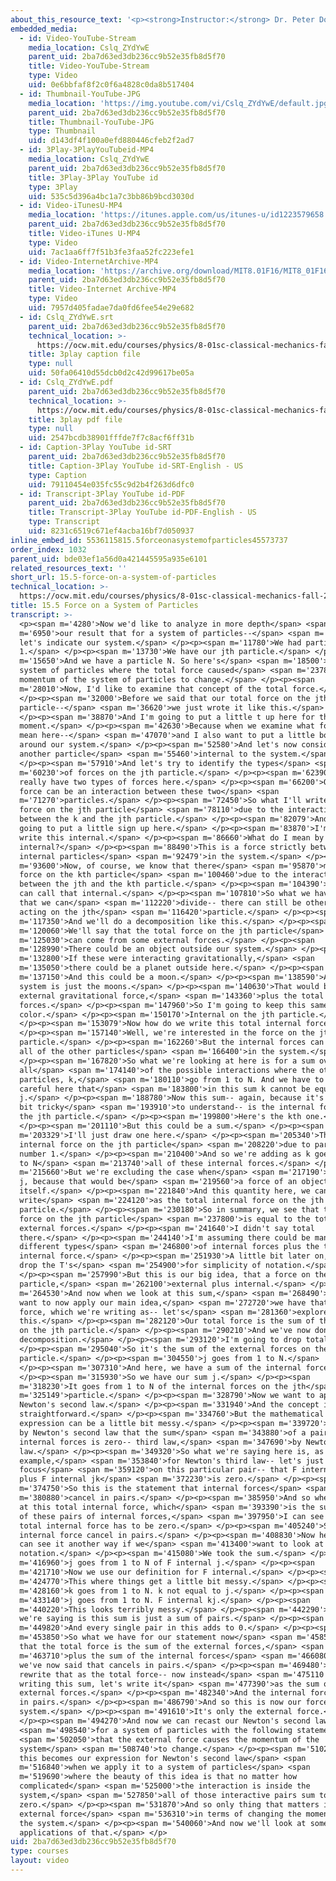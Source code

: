 ```yaml
---
about_this_resource_text: '<p><strong>Instructor:</strong> Dr. Peter Dourmashkin</p>'
embedded_media:
  - id: Video-YouTube-Stream
    media_location: Cslq_ZYdYwE
    parent_uid: 2ba7d63ed3db236cc9b52e35fb8d5f70
    title: Video-YouTube-Stream
    type: Video
    uid: 0e6bbfaf8f2c0f6a4828c0da8b517404
  - id: Thumbnail-YouTube-JPG
    media_location: 'https://img.youtube.com/vi/Cslq_ZYdYwE/default.jpg'
    parent_uid: 2ba7d63ed3db236cc9b52e35fb8d5f70
    title: Thumbnail-YouTube-JPG
    type: Thumbnail
    uid: d143df4f100a0efd880446cfeb2f2ad7
  - id: 3Play-3PlayYouTubeid-MP4
    media_location: Cslq_ZYdYwE
    parent_uid: 2ba7d63ed3db236cc9b52e35fb8d5f70
    title: 3Play-3Play YouTube id
    type: 3Play
    uid: 535c5d396a4bc1a7c3bb86b9bcd3030d
  - id: Video-iTunesU-MP4
    media_location: 'https://itunes.apple.com/us/itunes-u/id1223579658'
    parent_uid: 2ba7d63ed3db236cc9b52e35fb8d5f70
    title: Video-iTunes U-MP4
    type: Video
    uid: 7ac1aa6ff7f51b3fe3faa52fc223efe1
  - id: Video-InternetArchive-MP4
    media_location: 'https://archive.org/download/MIT8.01F16/MIT8_01F16_L15v05_360p.mp4'
    parent_uid: 2ba7d63ed3db236cc9b52e35fb8d5f70
    title: Video-Internet Archive-MP4
    type: Video
    uid: 7957d405fadae7da0fd6fee54e29e682
  - id: Cslq_ZYdYwE.srt
    parent_uid: 2ba7d63ed3db236cc9b52e35fb8d5f70
    technical_location: >-
      https://ocw.mit.edu/courses/physics/8-01sc-classical-mechanics-fall-2016/week-5-momentum-and-impulse/15.5-force-on-a-system-of-particles/15.5-force-on-a-system-of-particles/Cslq_ZYdYwE.srt
    title: 3play caption file
    type: null
    uid: 50fa06410d55dcb0d2c42d99617be05a
  - id: Cslq_ZYdYwE.pdf
    parent_uid: 2ba7d63ed3db236cc9b52e35fb8d5f70
    technical_location: >-
      https://ocw.mit.edu/courses/physics/8-01sc-classical-mechanics-fall-2016/week-5-momentum-and-impulse/15.5-force-on-a-system-of-particles/15.5-force-on-a-system-of-particles/Cslq_ZYdYwE.pdf
    title: 3play pdf file
    type: null
    uid: 2547bcdb38901fffde7f7c8acf6ff31b
  - id: Caption-3Play YouTube id-SRT
    parent_uid: 2ba7d63ed3db236cc9b52e35fb8d5f70
    title: Caption-3Play YouTube id-SRT-English - US
    type: Caption
    uid: 79110454e035fc55c9d2b4f263d6dfc0
  - id: Transcript-3Play YouTube id-PDF
    parent_uid: 2ba7d63ed3db236cc9b52e35fb8d5f70
    title: Transcript-3Play YouTube id-PDF-English - US
    type: Transcript
    uid: 8231c6519c671ef4acba16bf7d050937
inline_embed_id: 5536115815.5forceonasystemofparticles45573737
order_index: 1032
parent_uid: bde03ef1a56d0a421445595a935e6101
related_resources_text: ''
short_url: 15.5-force-on-a-system-of-particles
technical_location: >-
  https://ocw.mit.edu/courses/physics/8-01sc-classical-mechanics-fall-2016/week-5-momentum-and-impulse/15.5-force-on-a-system-of-particles/15.5-force-on-a-system-of-particles
title: 15.5 Force on a System of Particles
transcript: >-
  <p><span m='4280'>Now we'd like to analyze in more depth</span> <span
  m='6950'>our result that for a system of particles--</span> <span m='9900'>so
  let's indicate our system.</span> </p><p><span m='11780'>We had particle
  1.</span> </p><p><span m='13730'>We have our jth particle.</span> </p><p><span
  m='15650'>And we have a particle N. So here's</span> <span m='18500'>our
  system of particles where the total force caused</span> <span m='23780'>the
  momentum of the system of particles to change.</span> </p><p><span
  m='28010'>Now, I'd like to examine that concept of the total force.</span>
  </p><p><span m='32000'>Before we said that our total force on the jth
  particle--</span> <span m='36620'>we just wrote it like this.</span>
  </p><p><span m='38870'>And I'm going to put a little t up here for the
  moment.</span> </p><p><span m='42630'>Because when we examine what force we
  mean here--</span> <span m='47070'>and I also want to put a little boundary
  around our system.</span> </p><p><span m='52580'>And let's now consider
  another particle</span> <span m='55460'>internal to the system.</span>
  </p><p><span m='57910'>And let's try to identify the types</span> <span
  m='60230'>of forces on the jth particle.</span> </p><p><span m='62390'>We can
  really have two types of forces here.</span> </p><p><span m='66200'>Our first
  force can be an interaction between these two</span> <span
  m='71270'>particles.</span> </p><p><span m='72450'>So what I'll write is the
  force on the jth particle</span> <span m='78110'>due to the interaction
  between the k and the jth particle.</span> </p><p><span m='82079'>And I'm
  going to put a little sign up here.</span> </p><p><span m='83870'>I'm going to
  write this internal.</span> </p><p><span m='86660'>What do I mean by
  internal?</span> </p><p><span m='88490'>This is a force strictly between the
  internal particles</span> <span m='92479'>in the system.</span> </p><p><span
  m='93600'>Now, of course, we know that there</span> <span m='95870'>must be a
  force on the kth particle</span> <span m='100460'>due to the interaction
  between the jth and the kth particle.</span> </p><p><span m='104390'>And we
  can call that internal.</span> </p><p><span m='107810'>So what we have here is
  that we can</span> <span m='112220'>divide-- there can still be other forces
  acting on the jth</span> <span m='116420'>particle.</span> </p><p><span
  m='117350'>And we'll do a decomposition like this.</span> </p><p><span
  m='120060'>We'll say that the total force on the jth particle</span> <span
  m='125030'>can come from some external forces.</span> </p><p><span
  m='128990'>There could be an object outside our system.</span> </p><p><span
  m='132800'>If these were interacting gravitationally,</span> <span
  m='135050'>there could be a planet outside here.</span> </p><p><span
  m='137150'>And this could be a moon.</span> </p><p><span m='138590'>And our
  system is just the moons.</span> </p><p><span m='140630'>That would be an
  external gravitational force,</span> <span m='143360'>plus the total internal
  forces.</span> </p><p><span m='147960'>So I'm going to keep this same
  color.</span> </p><p><span m='150170'>Internal on the jth particle.</span>
  </p><p><span m='153079'>Now how do we write this total internal force?</span>
  </p><p><span m='157140'>Well, we're interested in the force on the jth
  particle.</span> </p><p><span m='162260'>But the internal forces can come from
  all of the other particles</span> <span m='166400'>in the system.</span>
  </p><p><span m='167820'>So what we're looking at here is for a sum over
  all</span> <span m='174140'>of the possible interactions where the other
  particles, k,</span> <span m='180110'>go from 1 to N. And we have to be very
  careful here that</span> <span m='183800'>in this sum k cannot be equal to
  j.</span> </p><p><span m='188780'>Now this sum-- again, because it's a little
  bit tricky</span> <span m='193910'>to understand-- is the internal force on
  the jth particle.</span> </p><p><span m='199800'>Here's the kth one.</span>
  </p><p><span m='201110'>But this could be a sum.</span> </p><p><span
  m='203329'>I'll just draw one here.</span> </p><p><span m='205340'>This is the
  internal force on the jth particle</span> <span m='208220'>due to particle
  number 1.</span> </p><p><span m='210400'>And so we're adding as k goes from 1
  to N</span> <span m='213740'>all of these internal forces.</span> </p><p><span
  m='215660'>But we're excluding the case when</span> <span m='217190'>k equals
  j, because that would be</span> <span m='219560'>a force of an object on
  itself.</span> </p><p><span m='221840'>And this quantity here, we can
  write</span> <span m='224120'>as the total internal force on the jth
  particle.</span> </p><p><span m='230180'>So in summary, we see that the total
  force on the jth particle</span> <span m='237800'>is equal to the total
  external forces.</span> </p><p><span m='241640'>I didn't say total
  there.</span> </p><p><span m='244140'>I'm assuming there could be many
  different types</span> <span m='246800'>of internal forces plus the total
  internal force.</span> </p><p><span m='251930'>A little bit later on, we can
  drop the T's</span> <span m='254900'>for simplicity of notation.</span>
  </p><p><span m='257990'>But this is our big idea, that a force on the jth
  particle,</span> <span m='262100'>external plus internal.</span> </p><p><span
  m='264530'>And now when we look at this sum,</span> <span m='268490'>and we
  want to now apply our main idea,</span> <span m='272720'>we have that the
  force, which we're writing as-- let's</span> <span m='281360'>explore
  this.</span> </p><p><span m='282120'>Our total force is the sum of the forces
  on the jth particle.</span> </p><p><span m='290210'>And we've now done this
  decomposition.</span> </p><p><span m='293120'>I'm going to drop total.</span>
  </p><p><span m='295040'>So it's the sum of the external forces on the jth
  particle.</span> </p><p><span m='304550'>j goes from 1 to N.</span>
  </p><p><span m='307310'>And here, we have a sum of the internal forces.</span>
  </p><p><span m='315930'>So we have our sum j.</span> </p><p><span
  m='318230'>It goes from 1 to N of the internal forces on the jth</span> <span
  m='325149'>particle.</span> </p><p><span m='328790'>Now we want to apply
  Newton's second law.</span> </p><p><span m='331940'>And the concept is very
  straightforward.</span> </p><p><span m='334760'>But the mathematical
  expression can be a little bit messy.</span> </p><p><span m='339720'>We know
  by Newton's second law that the sum</span> <span m='343880'>of a pair of
  internal forces is zero-- third law,</span> <span m='347690'>by Newton's third
  law.</span> </p><p><span m='349320'>So what we're saying here is, as an
  example,</span> <span m='353840'>for Newton's third law-- let's just
  focus</span> <span m='359120'>on this particular pair-- that F internal kj
  plus F internal jk</span> <span m='372230'>is zero.</span> </p><p><span
  m='374750'>So this is the statement that internal forces</span> <span
  m='380880'>cancel in pairs.</span> </p><p><span m='385950'>And so when I look
  at this total internal force, which</span> <span m='393390'>is the sum of all
  of these pairs of internal forces,</span> <span m='397950'>I can see that the
  total internal force has to be zero.</span> </p><p><span m='405240'>So
  internal force cancel in pairs.</span> </p><p><span m='408830'>Now here, we
  can see it another way if we</span> <span m='413400'>want to look at this
  notation.</span> </p><p><span m='415080'>We took the sum.</span> </p><p><span
  m='416960'>j goes from 1 to N of F internal j.</span> </p><p><span
  m='421710'>Now we use our definition for F internal.</span> </p><p><span
  m='424770'>This where things get a little bit messy.</span> </p><p><span
  m='428160'>k goes from 1 to N. k not equal to j.</span> </p><p><span
  m='433140'>j goes from 1 to N. F internal kj.</span> </p><p><span
  m='440220'>This looks terribly messy.</span> </p><p><span m='442290'>But what
  we're saying is this sum is just a sum of pairs.</span> </p><p><span
  m='449820'>And every single pair in this adds to 0.</span> </p><p><span
  m='453850'>So what we have for our statement now</span> <span m='458520'>is
  that the total force is the sum of the external forces,</span> <span
  m='463710'>plus the sum of the internal forces</span> <span m='466080'>which
  we've now said that cancels in pairs.</span> </p><p><span m='469480'>So let's
  rewrite that as the total force-- now instead</span> <span m='475110'>of
  writing this sum, let's write it</span> <span m='477390'>as the sum of the
  external forces.</span> </p><p><span m='482340'>And the internal forces cancel
  in pairs.</span> </p><p><span m='486790'>And so this is now our force on our
  system.</span> </p><p><span m='491610'>It's only the external force.</span>
  </p><p><span m='494270'>And now we can recast our Newton's second law</span>
  <span m='498540'>for a system of particles with the following statement</span>
  <span m='502050'>that the external force causes the momentum of the
  system</span> <span m='508740'>to change.</span> </p><p><span m='510270'>And
  this becomes our expression for Newton's second law</span> <span
  m='516840'>when we apply it to a system of particles</span> <span
  m='519690'>where the beauty of this idea is that no matter how
  complicated</span> <span m='525000'>the interaction is inside the
  system,</span> <span m='527850'>all of those interactive pairs sum to
  zero.</span> </p><p><span m='531870'>And so only thing that matters is the
  external force</span> <span m='536310'>in terms of changing the momentum of
  the system.</span> </p><p><span m='540060'>And now we'll look at some
  applications of that.</span> </p>
uid: 2ba7d63ed3db236cc9b52e35fb8d5f70
type: courses
layout: video
---
```

